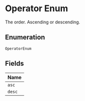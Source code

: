
# Operator Enum

The order. Ascending or descending.

## Enumeration

`OperatorEnum`

## Fields

| Name |
|  --- |
| `asc` |
| `desc` |

